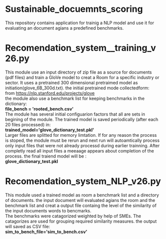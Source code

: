 # Sustainable_docuemnts_scoring
This repository contains application for trainig a NLP model and use it for evaluating an document agians a predefined benchmarks. 
# Recomendation_system__training_v26.py
This module use an input directory of zip file as a source for documents (pdf files) and train a GloVe model to creat a Room for a specific industry or sector.
It uses a pretrained 300 dimensional pretraimed model as initiation(glove_6B_300d.txt). the initial pretrained mode collectedform: <br />
from https://nlp.stanford.edu/projects/glove <br />
the module also use a benchmark list for keeping benchmarks in the dictionary: <br />
**file_bench = 'rooted_bench.csv'** <br />
The module has several initial configuarion factors that all are sets in begining of the module. 
The trained model is saved periodically (after each 20 files processed) in:<br />
**trained_model='glove_dictionary_test.pkl'** <br />
Larger files are splitted for memory limtation. 
If for any reason the process is stoped, the module must be rerun and next run will autoamtically  process only input files that were not already processd during earlier trainning.
After completly read all input files a meeaage appears about completion of the process. the final traiend model will be :<br /> **glove_dictionary_test.pkl**<br />

# Recomendation_system_NLP_v26.py
This module used a trained model as room a benchmark list and a directory of  documents. the input document will evaluated agians the room and the benchmark list and creat a output 
file containg the level of the similarity of the input documents words to bencmarks. <br />
The benchmarks were catagorized weighted by help of SMEs. The catagorizes are used for grouping required similarity measures. the output will saved as CSV file:<br />
**sim_to_bench_file='sim_to_bench.csv'**<br />

